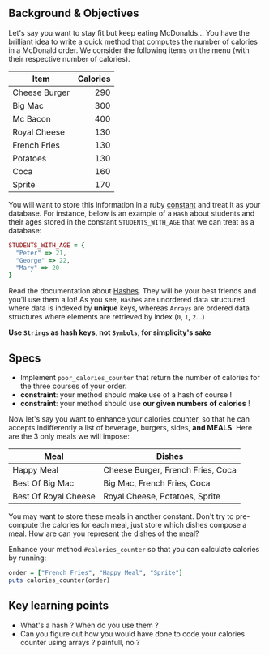## Background & Objectives

Let's say you want to stay fit but keep eating McDonalds... You have the brilliant idea to write a quick method that computes the number of calories in a McDonald order. We consider the following items on the menu (with their respective number of calories).

| Item          | Calories |
| ------------- |---------:|
| Cheese Burger | 290      |
| Big Mac       | 300      |
| Mc Bacon      | 400      |
| Royal Cheese  | 130      |
| French Fries  | 130      |
| Potatoes      | 130      |
| Coca          | 160      |
| Sprite        | 170      |

You will want to store this information in a ruby [constant](http://en.wikibooks.org/wiki/Ruby_Programming/Syntax/Variables_and_Constants#Constants) and treat it as your database.
For instance, below is an example of a `Hash` about students and their ages stored in the constant `STUDENTS_WITH_AGE` that we can treat as a database:

```ruby
STUDENTS_WITH_AGE = {
  "Peter" => 21,
  "George" => 22,
  "Mary" => 20
}
```

Read the documentation about [Hashes](http://www.ruby-doc.org/core-2.2.0/Hash.html).
They will be your best friends and you'll use them a lot!
As you see, `Hashes` are unordered data structured where data is indexed by **unique** keys,
whereas `Arrays` are ordered data structures where elements are retrieved by index (`0`, `1`, `2`...)

**Use `Strings` as hash keys, not `Symbols`, for simplicity's sake**

## Specs

- Implement `poor_calories_counter` that return the number of calories for the three courses of your order.
- **constraint**: your method should make use of a hash of course !
- **constraint**: your method should use **our given numbers of calories** !

Now let's say you want to enhance your calories counter, so that he can accepts indifferently a list of beverage, burgers, sides, **and MEALS**. Here are the 3 only meals we will impose:

| Meal                 | Dishes                            |
| -------------------- | ----------------------------------|
| Happy Meal           | Cheese Burger, French Fries, Coca |
| Best Of Big Mac      | Big Mac, French Fries, Coca       |
| Best Of Royal Cheese | Royal Cheese, Potatoes, Sprite    |

You may want to store these meals in another constant. Don't try to pre-compute the calories for each meal,
just store which dishes compose a meal. How are can you represent the dishes of the meal?

Enhance your method `#calories_counter` so that you can calculate calories by running:

```ruby
order = ["French Fries", "Happy Meal", "Sprite"]
puts calories_counter(order)
```

## Key learning points

- What's a hash ? When do you use them ?
- Can you figure out how you would have done to code your calories counter using arrays ? painfull, no ?
